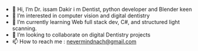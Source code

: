 - 👋 Hi, I’m Dr. issam Dakir i m Dentist, python developer and Blender keen
- 👀 I’m interested in computer vision and digital dentistry
- 🌱 I’m currently learning Web full stack dev, C#, and structured light scanning.
- 💞️ I’m looking to collaborate on digital Dentistry projects
- 📫 How to reach me : nevermindnach@gmail.com

<!---
issamdakir/issamdakir is a ✨ special ✨ repository because its `README.md` (this file) appears on your GitHub profile.
You can click the Preview link to take a look at your changes.
--->
